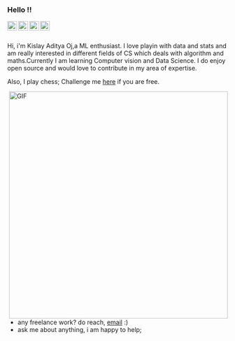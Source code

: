 ### Hello !!
<a href="https://www.instagram.com/safffrron/">
  <img align="left" alt="Kislay's Instagram" width="22px" src="https://raw.githubusercontent.com/hussainweb/hussainweb/main/icons/instagram.png" />
</a>
<a href="https://discord.gg/qce3pFG6">
  <img align="left" alt="Kislay's Discord" width="22px" src="https://raw.githubusercontent.com/peterthehan/peterthehan/master/assets/discord.svg" />
</a>
<a href="https://twitter.com/safffrron">
  <img align="left" alt="Kislay Twitter" width="22px" src="https://raw.githubusercontent.com/peterthehan/peterthehan/master/assets/twitter.svg" />
</a>
<a href="https://www.linkedin.com/in/kislayadityaoj/">
  <img align="left" alt="Kislay LinkedIn" width="22px" src="https://raw.githubusercontent.com/peterthehan/peterthehan/master/assets/linkedin.svg" />
</a>



<br />
<br />

Hi, i'm Kislay Aditya Oj,a ML enthusiast. I love playin with data and stats and am really interested in different fields of CS which deals with algorithm and maths.Currently I am learning Computer vision and Data Science. I do enjoy open source and would love to contribute in my area of expertise.

Also, I play chess; Challenge me [here](https://www.chess.com/member/safffrron) if you are free. 


  <img align="right" alt="GIF" src="https://user-images.githubusercontent.com/74038190/229223263-cf2e4b07-2615-4f87-9c38-e37600f8381a.gif" width="500" height="520" />
  
-  any freelance work? do reach, [email](mailto:oasiskislay@gmail.com) :)
-  ask me about anything, i am happy to help;








